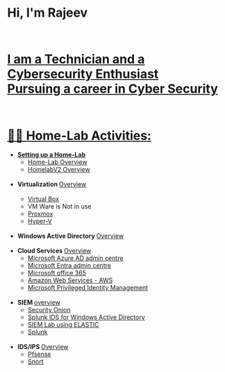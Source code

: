 

# Hi, I'm Rajeev <br><br><a href="">
# I am a Technician and a Cybersecurity Enthusiast <br>  Pursuing a career in Cyber Security<br><br>

# 👨‍💻 Home-Lab Activities:

- <b>Setting up a Home-Lab</b>
  - [Home-Lab Overview](https://github.com/rajeevlraman/Homelab/tree/main)<br>
  - [HomelabV2 Overview](https://github.com/rajeevlraman/Homelabv2/tree/main)<br><br>
- <b>Virtualization  </b>[ Overview ](https://github.com/rajeevlraman/Virtualization)<br><br>
  - [Virtual Box](https://github.com/rajeevlraman/Virtualization/blob/main/assets/VirtualBox.md) <b><i></b></i>
  - VM Ware is Not in use <b><i></b></i>
  - [Proxmox](https://github.com/rajeevlraman/Virtualization/blob/main/assets/Proxmox.md) <b><i></b></i>
  - [Hyper-V](https://github.com/rajeevlraman/Virtualization/blob/main/assets/Hyper-V.md) <b><i></b></i><br><br>
- <b>Windows Active Directory </b>[ Overview ](https://github.com/rajeevlraman/ActiveDirectory)<br><br>
- <b>Cloud Services  </b></b>[ Overview ](https://github.com/rajeevlraman/CloudServices)<br>
  - [Microsoft Azure AD admin centre ](https://camo.githubusercontent.com/3eb9cb729638177c30c357ac03d593b8fcbb555097c4b21834020f57a612c0bb/68747470733a2f2f692e696d6775722e636f6d2f6c56716552646f2e706e67) <b><i></b></i>
  - [Microsoft Entra admin centre](https://camo.githubusercontent.com/7226367204999fa5bdbe824372de69f124e0d70c067396de494b3d70a3271d39/68747470733a2f2f692e696d6775722e636f6d2f6f46385875544a2e706e67) <b><i></b></i>
  - [Microsoft office 365](https://camo.githubusercontent.com/cf337c4e3707c542562f62b6cf7a2a2353fd85b7d65d0354c4a781703cda26ad/68747470733a2f2f692e696d6775722e636f6d2f486443336758722e706e67) <b><i></b></i>
  - [Amazon Web Services - AWS](https://camo.githubusercontent.com/70b05c458caaf0d1df28c59712f8631b68e005d8a00ce7442f36fc3537b08952/68747470733a2f2f692e696d6775722e636f6d2f61684c4a45724d2e706e67) <b><i></b></i>
  - [Microsoft Privileged Identity Management ](https://github.com/rajeevlraman/Microsoft_Enterprise_mobility_and_security)<br><br>
- <b>SIEM  </b></b>[ overview ](https://github.com/rajeevlraman/SIEM)<br>
  - [Security Onion](https://github.com/rajeevlraman/SIEM/blob/main/assets/Securityonion.md)
  - [Splunk IDS for Windows Active Directory](https://github.com/rajeevlraman/SIEM/blob/main/assets/Active_directory_Splunk_monitoring.md)
  - [SIEM Lab using ELASTIC](https://github.com/rajeevlraman/Elastic-SIEM)
  - [Splunk](https://github.com/rajeevlraman/SIEM/blob/main/assets/SplunkEnterprise.md)<br><br>
- <b>IDS/IPS  </b>[ Overview ](https://github.com/rajeevlraman/IDS-IPS)<br>
  - [Pfsense](https://camo.githubusercontent.com/c33845ad2fd578c6f7c646972fcfb06674a0311558d867b1929919259bfac2ef/68747470733a2f2f692e696d6775722e636f6d2f334f36586e39312e706e67)
  - [Snort](https://camo.githubusercontent.com/2dcf8d87b8eccc33adb286621983cc1fa155f30838ab8600a6463c56bc935904/68747470733a2f2f692e696d6775722e636f6d2f455946543351392e706e67)



<!--

Here are some ideas to get you started:

- 🔭 I’m currently working on ...
- 🌱 I’m currently learning ...
- 👯 I’m looking to collaborate on ...
- 🤔 I’m looking for help with ...
- 💬 Ask me about ...
- 📫 How to reach me: ...
- 😄 Pronouns: ...
- ⚡ Fun fact: ...
-->
